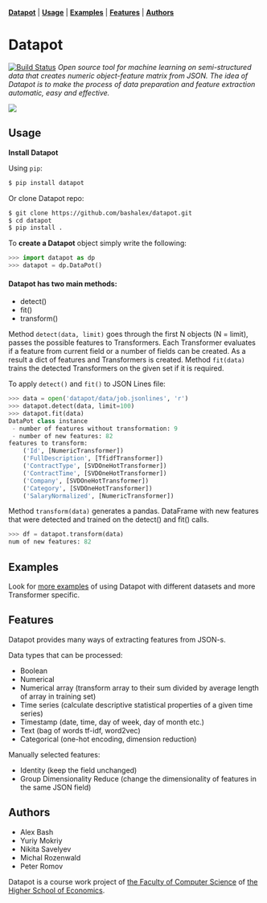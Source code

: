 **[Datapot](#datapot)** |
**[Usage](#usage)** |
**[Examples](./notebooks/)** |
**[Features](#features)** |
**[Authors](#authors)** 

# Datapot
[![Build Status](https://travis-ci.org/bashalex/datapot.svg?branch=master)](https://travis-ci.org/bashalex/datapot)
*Open source tool for machine learning on semi-structured data that creates numeric object-feature matrix from JSON. 
The idea of Datapot is to make the process of data preparation and feature extraction automatic, easy and effective.*

<img src="data/datapot_feature_extraction.png">


## Usage



**Install Datapot**

Using `pip`:

```bash
$ pip install datapot
```

Or clone Datapot repo:

```bash
$ git clone https://github.com/bashalex/datapot.git
$ cd datapot
$ pip install .
```

To **create a Datapot** object simply write the following:

```python
>>> import datapot as dp 
>>> datapot = dp.DataPot()
```


#### Datapot has two main methods:
- detect()
- fit()
- transform()

Method `detect(data, limit)` goes through the first N  objects (N = limit), passes the possible features to Transformers. Each Transformer evaluates if a feature from current field or a number of fields can be created. As a result a dict of features and Transformers is created. Method  `fit(data)` trains the detected Transformers on the given set if it is required. 

To apply `detect()` and `fit()` to JSON Lines file:
```python
>>> data = open('datapot/data/job.jsonlines', 'r')
>>> datapot.detect(data, limit=100)
>>> datapot.fit(data)
DataPot class instance
 - number of features without transformation: 9
 - number of new features: 82
features to transform: 
	('Id', [NumericTransformer])
	('FullDescription', [TfidfTransformer])
	('ContractType', [SVDOneHotTransformer])
	('ContractTime', [SVDOneHotTransformer])
	('Company', [SVDOneHotTransformer])
	('Category', [SVDOneHotTransformer])
	('SalaryNormalized', [NumericTransformer])

```

Method `transform(data)` generates a pandas. DataFrame with new features that were detected and trained on the detect() and fit() calls.

```python
>>> df = datapot.transform(data)
num of new features: 82
```


## Examples 

Look for [more examples](./notebooks/) of using Datapot with different datasets and more Transformer specific.




## Features
Datapot provides many ways of extracting features from JSON-s.

Data types that can be processed:
 - Boolean 
 - Numerical
 - Numerical array (transform array to their sum divided by average length of array in training set)
 - Time series (сalculate descriptive statistical properties of a given time series)
 - Timestamp  (date, time, day of week, day of month etc.)
 - Text (bag of words tf-idf, word2vec)
 - Categorical (one-hot encoding, dimension reduction)
 
 Manually selected features:
 - Identity (keep the field unchanged)
 - Group Dimensionality Reduce (change the dimensionality of features in the same JSON field) 


## Authors

- Alex Bash
- Yuriy Mokriy
- Nikita Savelyev
- Michal Rozenwald
- Peter Romov

Datapot is a course work project of [the Faculty of Computer Science](https://cs.hse.ru/en/) of [the Higher School of Economics](https://www.hse.ru/en/).
